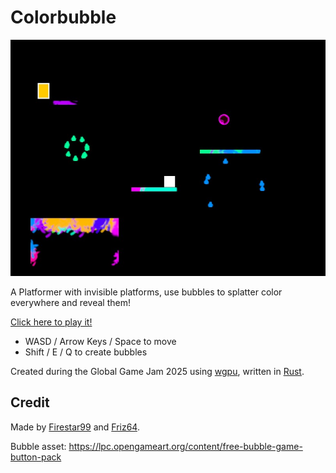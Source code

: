 # Colorbubble

[![](docs/colorsplash.jpg)](http://firestar99.github.io/colorbubble)

A Platformer with invisible platforms, use bubbles to splatter color everywhere and reveal them!

[Click here to play it!](http://firestar99.github.io/colorbubble)

* WASD / Arrow Keys / Space to move
* Shift / E / Q to create bubbles

Created during the Global Game Jam 2025 using [wgpu](https://wgpu.rs/), written in [Rust](https://www.rust-lang.org/). 



## Credit

Made by [Firestar99](https://github.com/Firestar99) and [Friz64](https://github.com/Friz64).

Bubble asset: https://lpc.opengameart.org/content/free-bubble-game-button-pack
